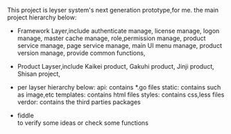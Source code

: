 This project is leyser system's next generation prototype,for me.
the main project hierarchy below:
- Framework Layer,include
  	authenticate manage,
	license manage,
	logon manage,
	master cache manage,
	role,permission manage,
	product service manage,
	page service manage,
	main UI menu manage,
	product version manage,
	provide common functions,
- Product Layser,include
	Kaikei product,
	Gakuhi product,
	Jinji product,
	Shisan project,

- per layser hierarchy below:
	api:
	contains *.go files
	static:
	contains such as image,etc
	templates:
	contains html files
	styles:
	contains css,less files
	verdor:
	contains the third parties packages
	
- fiddle	
	to verify some ideas or check some functions	
